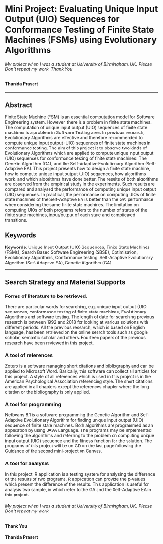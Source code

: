 # Mini Project: Evaluating Unique Input Output (UIO) Sequences for Conformance Testing of Finite State Machines (FSMs) using Evolutionary Algorithms

###### My project when I was a student at University of Birmingham, UK. Please Don't repeat my work. Thank You
#### Thanida Prasert
---
## Abstract

Finite State Machine (FSM) is an essential computation model for Software Engineering system. However, there is a problem in finite state machines. The computation of unique input output (UIO) sequences of finite state machines is a problem in Software Testing area. In previous research, Evolutionary Algorithms are effective and therefore recommended to compute unique input output (UIO) sequences of finite state machines in conformance testing. The aim of this project is to observe two kinds of Evolutionary Algorithms which are applied to compute unique input output (UIO) sequences for conformance testing of finite state machines: The Genetic Algorithm (GA), and the Self-Adaptive Evolutionary Algorithm (Self- Adaptive EA). This project presents how to design a finite state machine, how to compute unique input output (UIO) sequences, how algorithms work, and which algorithms have done better. The results of both algorithms are observed from the empirical study in the experiments. Such results are compared and analysed the performance of computing unique input output (UIO) sequences. In practical, the performance on computing UIOs of finite state machines of the Self-Adaptive EA is better than the GA’ performance when considering the same finite state machines. The limitation on computing UIOs of both programs refers to the number of states of the finite state machines, input/output of each state and complicated transitions.


## Keywords
**Keywords**: Unique Input Output (UIO) Sequences, Finite State Machines (FSMs), Search Based Software Engineering (SBSE), Optimisation, Evolutionary Algorithms, Conformance testing, Self-Adaptive Evolutionary Algorithm (Self-Adaptive EA), Genetic Algorithm (GA)

---

## Search Strategy and Material Supports

### Forms of literature to be retrieved.
There are particular words for searching, e.g. unique input output (UIO) sequences, conformance testing of finite state machines, Evolutionary Algorithms and software testing. The length of date for searching previous research is between 1992 and 2018 for looking at various solutions with different periods. All the previous research, which is based on English language, has been retrieved on the online search tools such as google scholar, semantic scholar and others. Fourteen papers of the previous research have been reviewed in this project.

### A tool of references
Zotero is a software managing short citations and bibliography and can be applied to Microsoft Word. Basically, this software can collect all articles for this project. A style of all references which is used in this project is in the American Psychological Association referencing style. The short citations are applied in all chapters except the references chapter where the long citation or the bibliography is only applied.

### A tool for programming
Netbeans 8.1 is a software programming the Genetic Algorithm and Self-Adaptive Evolutionary Algorithm for finding unique input output (UIO) sequence of finite state machines. Both algorithms are programmed as an application by using JAVA Language. The programs may be implemented following the algorithms and referring to the problem on computing unique input output (UIO) sequence and the fitness function for the solution. The programs of this project will be on CD on the last page following the Guidance of the second mini-project on Canvas.

### A tool for analysis
In this project, R application is a testing system for analysing the difference of the results of two programs. R application can provide the p-values which present the difference of the results. This application is useful for analysis two sample, in which refer to the GA and the Self-Adaptive EA in this project.


###### My project when I was a student at University of Birmingham, UK. Please Don't repeat my work. 
#### Thank You
#### Thanida Prasert
